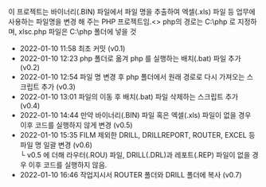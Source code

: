이 프로젝트는 바이너리(.BIN) 파일에서 파일 명을 추출하여 엑셀(.xls) 파일 등 업무에 사용하는 파일명을 변경 해 주는 PHP 프로젝트임.<>
php의 경로는 C:\php 로 지정하며, xlsc.php 파일은 C:\php 폴더에 넣을 것

- 2022-01-10 11:58 최초 커밋 (v0.1)
- 2022-01-10 12:23 php 폴더로 옮겨 php 를 실행하는 배치(.bat) 파일 추가 (v0.2)
- 2022-01-10 12:54 파일 명 변경 후 php 폴더에서 원래 경로로 다시 가져오는 스크립트 추가 (v0.3)
- 2022-01-10 13:01 파일의 이동 후 배치(.bat) 파일 삭제하는 스크립트 추가 (v0.4)
- 2022-01-10 14:44 만약 바이너리(.BIN) 파일 혹은 엑셀(.xls) 파일이 없을 경우 이후 코드를 실행하지 않게 변경 (v0.5)
- 2022-01-10 15:35 FILM 제외한 DRILL, DRILLREPORT, ROUTER, EXCEL 등 파일 명 일괄 변경 (v0.6) <br/>
└ v0.5 에 더해 라우터(.ROU) 파일, DRILL(.DRL)과 레포트(.REP) 파일이 없을 경우 이후 코드를 실행하지 않음.
- 2022-01-10 16:46 작업지시서 ROUTER 폴더와 DRILL 폴더에 복사 (v0.7)
